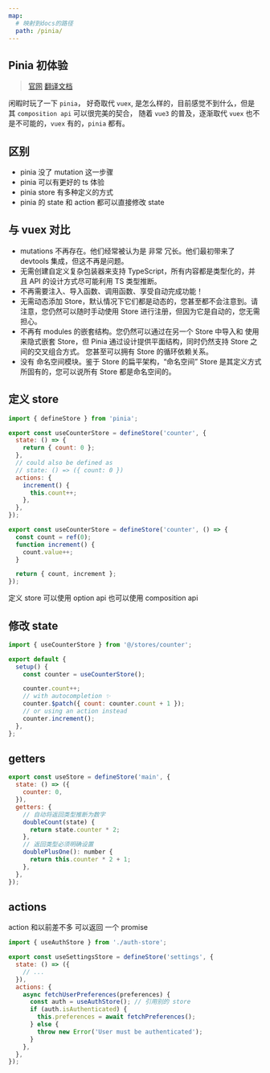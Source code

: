 ```yaml
---
map:
  # 映射到docs的路径
  path: /pinia/
---
```


## Pinia 初体验

> [官网](https://pinia.vuejs.org/) [翻译文档](https://pinia.web3doc.top/)

闲暇时玩了一下 `pinia`， 好奇取代 `vuex`, 是怎么样的，目前感觉不到什么，但是其 `composition api` 可以很完美的契合， 随着 `vue3` 的普及，逐渐取代 `vuex` 也不是不可能的，`vuex` 有的，`pinia` 都有。

## 区别

- pinia 没了 mutation 这一步骤
- pinia 可以有更好的 ts 体验
- pinia store 有多种定义的方式
- pinia 的 state 和 action 都可以直接修改 state

## 与 vuex 对比

- mutations 不再存在。他们经常被认为是 非常 冗长。他们最初带来了 devtools 集成，但这不再是问题。
- 无需创建自定义复杂包装器来支持 TypeScript，所有内容都是类型化的，并且 API 的设计方式尽可能利用 TS 类型推断。
- 不再需要注入、导入函数、调用函数、享受自动完成功能！
- 无需动态添加 Store，默认情况下它们都是动态的，您甚至都不会注意到。请注意，您仍然可以随时手动使用 Store 进行注册，但因为它是自动的，您无需担心。
- 不再有 modules 的嵌套结构。您仍然可以通过在另一个 Store 中导入和 使用 来隐式嵌套 Store，但 Pinia 通过设计提供平面结构，同时仍然支持 Store 之间的交叉组合方式。 您甚至可以拥有 Store 的循环依赖关系。
- 没有 命名空间模块。鉴于 Store 的扁平架构，“命名空间” Store 是其定义方式所固有的，您可以说所有 Store 都是命名空间的。

## 定义 store

```js
import { defineStore } from 'pinia';

export const useCounterStore = defineStore('counter', {
  state: () => {
    return { count: 0 };
  },
  // could also be defined as
  // state: () => ({ count: 0 })
  actions: {
    increment() {
      this.count++;
    },
  },
});

export const useCounterStore = defineStore('counter', () => {
  const count = ref(0);
  function increment() {
    count.value++;
  }

  return { count, increment };
});
```

定义 store 可以使用 option api 也可以使用 composition api

## 修改 state

```js
import { useCounterStore } from '@/stores/counter';

export default {
  setup() {
    const counter = useCounterStore();

    counter.count++;
    // with autocompletion ✨
    counter.$patch({ count: counter.count + 1 });
    // or using an action instead
    counter.increment();
  },
};
```

## getters

```js
export const useStore = defineStore('main', {
  state: () => ({
    counter: 0,
  }),
  getters: {
    // 自动将返回类型推断为数字
    doubleCount(state) {
      return state.counter * 2;
    },
    // 返回类型必须明确设置
    doublePlusOne(): number {
      return this.counter * 2 + 1;
    },
  },
});
```

## actions

action 和以前差不多 可以返回 一个 promise

```js
import { useAuthStore } from './auth-store';

export const useSettingsStore = defineStore('settings', {
  state: () => ({
    // ...
  }),
  actions: {
    async fetchUserPreferences(preferences) {
      const auth = useAuthStore(); // 引用别的 store
      if (auth.isAuthenticated) {
        this.preferences = await fetchPreferences();
      } else {
        throw new Error('User must be authenticated');
      }
    },
  },
});
```

